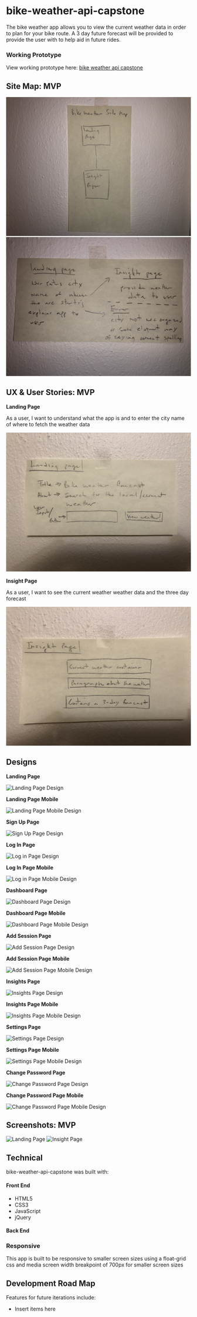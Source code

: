 # bike-weather-api-capstone

The bike weather app allows you to view the current weather data in order to plan for your bike route. A 3 day future forecast will be provided to provide the user with to help aid in future rides.


### Working Prototype

View working prototype here: [bike weather api capstone](https://.com/) 



## Site Map: MVP 

![Site Map](/github-images/site-map.jpg)
![User Flow](/github-images/user-flow.jpg)


## UX & User Stories: MVP

**Landing Page** 

As a user, I want to understand what the app is and to enter the city name of where to fetch the weather data

![Landing Page Design](/github-images/landing-page.jpg)


**Insight Page** 

As a user, I want to see the current weather weather data and the three day forecast

![Insight Page Design](/github-images/insight-page.jpg)


## Designs

**Landing Page** 

![Landing Page Design]()

**Landing Page Mobile** 

![Landing Page Mobile Design]()

**Sign Up Page** 

![Sign Up Page Design]()

**Log In Page** 

![Log in Page Design]()

**Log In Page Mobile** 

![Log in Page Mobile Design]()

**Dashboard Page** 

![Dashboard Page Design]()

**Dashboard Page Mobile** 

![Dashboard Page Mobile Design]()

**Add Session Page** 

![Add Session Page Design]()

**Add Session Page Mobile** 

![Add Session Page Mobile Design]()

**Insights Page** 

![Insights Page Design]()

**Insights Page Mobile** 

![Insights Page Mobile Design]()

**Settings Page** 

![Settings Page Design]()

**Settings Page Mobile** 

![Settings Page Mobile Design]()

**Change Password Page** 

![Change Password Page Design]()

**Change Password Page Mobile** 

![Change Password Page Mobile Design]()


## Screenshots: MVP

![Landing Page]()
![Insight Page]()

  
## Technical

bike-weather-api-capstone was built with: 

#### Front End

* HTML5
* CSS3
* JavaScript 
* jQuery 

#### Back End 




### Responsive
This app is built to be responsive to smaller screen sizes using a float-grid css and media screen width breakpoint of 700px for smaller screen sizes



## Development Road Map
Features for future iterations include: 
- Insert items here


